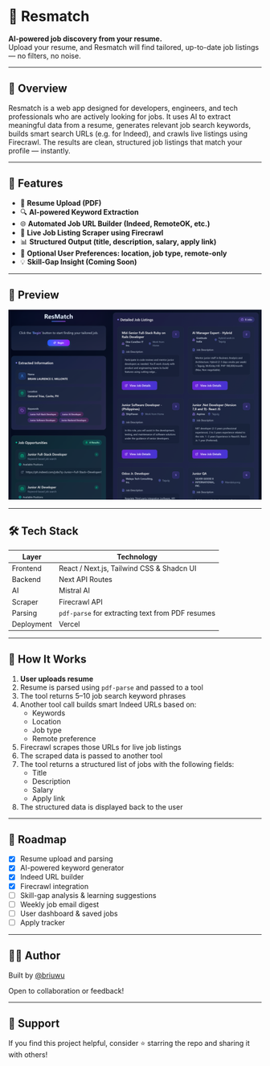 # 🧠 Resmatch

**AI-powered job discovery from your resume.**  
Upload your resume, and Resmatch will find tailored, up-to-date job listings — no filters, no noise.

---

## 🚀 Overview

Resmatch is a web app designed for developers, engineers, and tech professionals who are actively looking for jobs. It uses AI to extract meaningful data from a resume, generates relevant job search keywords, builds smart search URLs (e.g. for Indeed), and crawls live listings using Firecrawl. The results are clean, structured job listings that match your profile — instantly.

---

## 🧩 Features

- 📄 **Resume Upload (PDF)**
- 🔍 **AI-powered Keyword Extraction**
- 🌐 **Automated Job URL Builder (Indeed, RemoteOK, etc.)**
- 🧠 **Live Job Listing Scraper using Firecrawl**
- 📊 **Structured Output (title, description, salary, apply link)**
- 🧭 **Optional User Preferences: location, job type, remote-only**
- 💡 **Skill-Gap Insight (Coming Soon)**

---

## 📸 Preview

![Resmatch Preview](./public/preview.png)

---

## 🛠️ Tech Stack

| Layer      | Technology                                       |
| ---------- | ------------------------------------------------ |
| Frontend   | React / Next.js, Tailwind CSS & Shadcn UI        |
| Backend    | Next API Routes                                  |
| AI         | Mistral AI                                       |
| Scraper    | Firecrawl API                                    |
| Parsing    | `pdf-parse` for extracting text from PDF resumes |
| Deployment | Vercel                                           |

---

## 🧪 How It Works

1. **User uploads resume**
2. Resume is parsed using `pdf-parse` and passed to a tool
3. The tool returns 5–10 job search keyword phrases
4. Another tool call builds smart Indeed URLs based on:
   - Keywords
   - Location
   - Job type
   - Remote preference
5. Firecrawl scrapes those URLs for live job listings
6. The scraped data is passed to another tool
7. The tool returns a structured list of jobs with the following fields:
   - Title
   - Description
   - Salary
   - Apply link
8. The structured data is displayed back to the user

---

## 📌 Roadmap

- [x] Resume upload and parsing
- [x] AI-powered keyword generator
- [x] Indeed URL builder
- [x] Firecrawl integration
- [ ] Skill-gap analysis & learning suggestions
- [ ] Weekly job email digest
- [ ] User dashboard & saved jobs
- [ ] Apply tracker

---

## 🧑‍💻 Author

Built by [@briuwu](https://brianmillonte.vercel.app)

Open to collaboration or feedback!

---

## 🌟 Support

If you find this project helpful, consider ⭐ starring the repo and sharing it with others!
